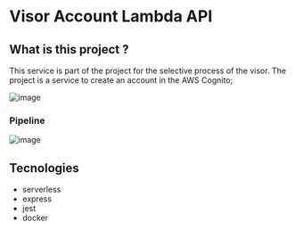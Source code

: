 # Visor Account Lambda API

## What is this project ?

This service is part of the project for the selective process of the visor. The project is a service to create an account in the AWS Cognito;

![image](https://user-images.githubusercontent.com/6215779/226108486-dee7205e-3830-4738-b441-46d9767d92d8.png)


### Pipeline

![image](https://user-images.githubusercontent.com/6215779/226109784-59eae04e-35ce-44de-aef9-5f2c00e90acf.png)



## Tecnologies

- serverless
- express
- jest
- docker
